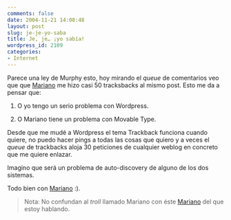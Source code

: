 ```yaml
---
comments: false
date: 2004-11-21 14:08:48
layout: post
slug: je-je-yo-saba
title: Je, je… ¡yo sabía!
wordpress_id: 2109
categories:
- Internet
---
```


Parece una ley de Murphy esto, hoy mirando el _queue_ de comentarios veo que que [Mariano](http://www.uberbin.net) me hizo casi 50 tracksbacks al mismo post. Esto me da a pensar que:







  1. O yo tengo un serio problema con Wordpress.


  2. O Mariano tiene un problema con Movable Type.





Desde que me mudé a Wordpress el tema Trackback funciona cuando quiere, no puedo hacer pings a todas las cosas que quiero y a veces el _queue_ de trackbacks aloja 30 peticiones de cualquier weblog en concreto que me quiere enlazar.





Imagino que será un problema de auto-discovery de alguno de los dos sistemas.





Todo bien con [Mariano](http://www.uberbin.net) :).





> Nota: No confundan al _troll_ llamado Mariano con éste [Mariano](http://www.uberbin.net) del que estoy hablando.




 
